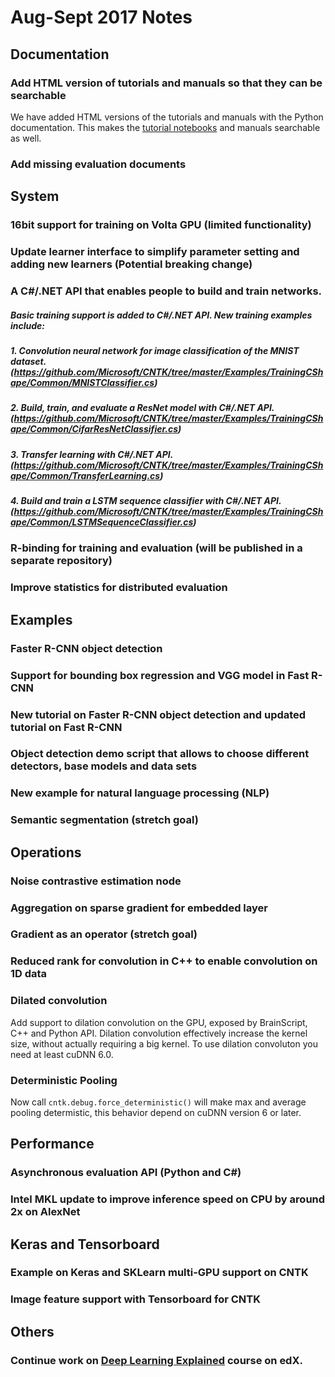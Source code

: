 # Aug-Sept 2017 Notes

## Documentation

### Add HTML version of tutorials and manuals so that they can be searchable
We have added HTML versions of the tutorials and manuals with the Python documentation. This makes the [tutorial notebooks](https://www.cntk.ai/pythondocs/tutorials.html) and manuals searchable as well.

### Add missing evaluation documents

## System 

### 16bit support for training on Volta GPU (limited functionality)
### Update learner interface to simplify parameter setting and adding new learners (**Potential breaking change**) 
### A C#/.NET API that enables people to build and train networks. 
##### Basic training support is added to C#/.NET API. New training examples include:
##### 1. Convolution neural network for image classification of the MNIST dataset. (https://github.com/Microsoft/CNTK/tree/master/Examples/TrainingCShape/Common/MNISTClassifier.cs)
##### 2. Build, train, and evaluate a ResNet model with C#/.NET API. (https://github.com/Microsoft/CNTK/tree/master/Examples/TrainingCShape/Common/CifarResNetClassifier.cs)
##### 3. Transfer learning with C#/.NET API. (https://github.com/Microsoft/CNTK/tree/master/Examples/TrainingCShape/Common/TransferLearning.cs)
##### 4. Build and train a LSTM sequence classifier with C#/.NET API. (https://github.com/Microsoft/CNTK/tree/master/Examples/TrainingCShape/Common/LSTMSequenceClassifier.cs)

### R-binding for training and evaluation (will be published in a separate repository) 
### Improve statistics for distributed evaluation 

## Examples
### Faster R-CNN object detection 
### Support for bounding box regression and VGG model in Fast R-CNN
### New tutorial on Faster R-CNN object detection and updated tutorial on Fast R-CNN
### Object detection demo script that allows to choose different detectors, base models and data sets
### New example for natural language processing (NLP) 
### Semantic segmentation (stretch goal) 

## Operations
### Noise contrastive estimation node 
### Aggregation on sparse gradient for embedded layer
### Gradient as an operator (stretch goal) 
### Reduced rank for convolution in C++ to enable convolution on 1D data 
### Dilated convolution 
Add support to dilation convolution on the GPU, exposed by BrainScript, C++ and Python API. Dilation convolution effectively increase the kernel size, without actually requiring a big kernel. To use dilation convoluton you need at least cuDNN 6.0. 
### Deterministic Pooling
Now call `cntk.debug.force_deterministic()` will make max and average pooling determistic, this behavior depend on cuDNN version 6 or later.

## Performance 
### Asynchronous evaluation API (Python and C#) 
### Intel MKL update to improve inference speed on CPU by around 2x on AlexNet 

## Keras and Tensorboard 
### Example on Keras and SKLearn multi-GPU support on CNTK 
### Image feature support with Tensorboard for CNTK 

## Others 
### Continue work on [Deep Learning Explained](https://www.edx.org/course/deep-learning-explained-microsoft-dat236x) course on edX. 
